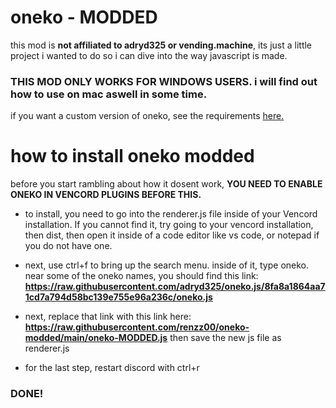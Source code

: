# oneko - MODDED

this mod is **not affiliated to adryd325 or vending.machine**, its just a little project i wanted to do so i can dive into the way javascript is made.

### THIS MOD ONLY WORKS FOR WINDOWS USERS. i will find out how to use on mac aswell in some time.

if you want a custom version of oneko, see the requirements [here.](https://github.com/renzz00/oneko-modded/blob/main/custom-oneko.md)
# how to install oneko modded

before you start rambling about how it dosent work, **YOU NEED TO ENABLE ONEKO IN VENCORD PLUGINS BEFORE THIS.**

* to install, you need to go into the renderer.js file inside of your Vencord installation. If you cannot find it, try going to your vencord installation, then dist, then open it inside of a code editor like vs code, or notepad if you do not have one.

* next, use ctrl+f to bring up the search menu. inside of it, type oneko. near some of the oneko names, you should find this link: **https://raw.githubusercontent.com/adryd325/oneko.js/8fa8a1864aa71cd7a794d58bc139e755e96a236c/oneko.js**

* next, replace that link with this link here: **https://raw.githubusercontent.com/renzz00/oneko-modded/main/oneko-MODDED.js** then save the new js file as renderer.js

* for the last step, restart discord with ctrl+r

### DONE!
